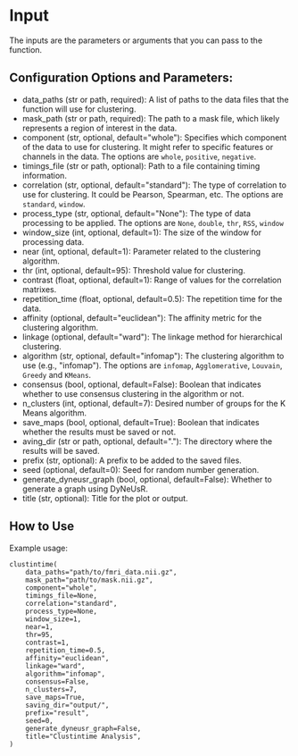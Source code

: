 # Input
The inputs are the parameters or arguments that you can pass to the function.

## Configuration Options and Parameters:
- data_paths (str or path, required): A list of paths to the data files that the function will use for clustering.
- mask_path (str or path, required): The path to a mask file, which likely represents a region of interest in the data.
- component (str, optional, default="whole"): Specifies which component of the data to use for clustering. It might refer to specific features or channels in the data. The options are `whole`, `positive`, `negative`.
- timings_file (str or path, optional): Path to a file containing timing information.
- correlation (str, optional, default="standard"): The type of correlation to use for clustering. It could be Pearson, Spearman, etc. The options are `standard`, `window`.
- process_type (str, optional, default="None"): The type of data processing to be applied. The options are `None`, `double`, `thr`, `RSS`, `window`
- window_size (int, optional, default=1): The size of the window for processing data.
- near (int, optional, default=1): Parameter related to the clustering algorithm.
- thr (int, optional, default=95): Threshold value for clustering.
- contrast (float, optional, default=1):  Range of values for the correlation matrixes.
- repetition_time (float, optional, default=0.5): The repetition time for the data.
- affinity (optional, default="euclidean"): The affinity metric for the clustering algorithm.
- linkage (optional, default="ward"): The linkage method for hierarchical clustering.
- algorithm (str, optional, default="infomap"): The clustering algorithm to use (e.g., "infomap"). The options are `infomap`, `Agglomerative`, `Louvain`, `Greedy` and `KMeans`.
- consensus (bool, optional, default=False): Boolean that indicates whether to use consensus clustering in the algorithm or not.
- n_clusters (int, optional, default=7): Desired number of groups for the K Means algorithm.
- save_maps (bool, optional, default=True): Boolean that indicates whether the results must be saved or not.
- aving_dir (str or path, optional, default="."): The directory where the results will be saved.
- prefix (str, optional): A prefix to be added to the saved files.
- seed (optional, default=0): Seed for random number generation.
- generate_dyneusr_graph (bool, optional, default=False): Whether to generate a graph using DyNeUsR.
- title (str, optional): Title for the plot or output.

## How to Use
Example usage:
`````
clustintime(
    data_paths="path/to/fmri_data.nii.gz",
    mask_path="path/to/mask.nii.gz",
    component="whole",
    timings_file=None,
    correlation="standard",
    process_type=None,
    window_size=1,
    near=1,
    thr=95,
    contrast=1,
    repetition_time=0.5,
    affinity="euclidean",
    linkage="ward",
    algorithm="infomap",
    consensus=False,
    n_clusters=7,
    save_maps=True,
    saving_dir="output/",
    prefix="result",
    seed=0,
    generate_dyneusr_graph=False,
    title="Clustintime Analysis",
)
`````
